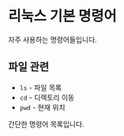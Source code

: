 # 리눅스 기본 명령어

자주 사용하는 명령어들입니다.

## 파일 관련

- `ls` - 파일 목록
- `cd` - 디렉토리 이동
- `pwd` - 현재 위치

간단한 명령어 목록입니다. 